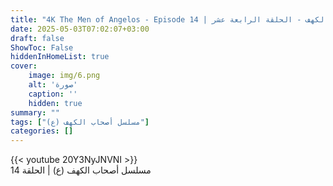 ```yaml
---
title: "4K The Men of Angelos - Episode 14 | مسلسل أصحاب الكهف - الحلقة الرابعة عشر"
date: 2025-05-03T07:02:07+03:00
draft: false
ShowToc: False
hiddenInHomeList: true
cover:
    image: img/6.png
    alt: 'صورة'
    caption: ''
    hidden: true
summary: ""
tags: ["مسلسل أصحاب الكهف (ع)"]
categories: []
---
```


{{< youtube 20Y3NyJNVNI >}}
<br>
مسلسل أصحاب الكهف (ع) | الحلقة 14
